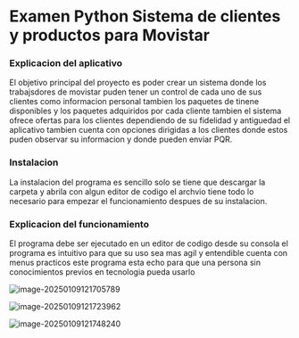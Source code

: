 # Examen Python Sistema de clientes y productos para Movistar



### Explicacion del aplicativo

El objetivo principal del proyecto es poder crear un sistema donde los trabajsdores de movistar puden tener un control de cada uno de sus clientes como informacion personal tambien los paquetes de tinene disponibles y los paquetes adquiridos por cada cliente tambien el sistema ofrece ofertas para los clientes dependiendo de su fidelidad y antiguedad el aplicativo tambien cuenta con opciones dirigidas a los clientes donde estos puden observar su informacion y donde pueden enviar PQR.



### Instalacion 

La instalacion del programa es sencillo solo se tiene que descargar la carpeta y abrila con algun editor de codigo el archvio tiene todo lo necesario para empezar el funcionamiento despues de su instalacion.



### Explicacion del funcionamiento 

El programa  debe ser ejecutado en un editor de codigo desde su consola el programa es intuitivo para que su uso sea mas agil y entendible cuenta con menus practicos este programa esta echo para que una persona sin conocimientos previos en tecnologia pueda usarlo 

![image-20250109121705789](/home/camper/.config/Typora/typora-user-images/image-20250109121705789.png)  

![image-20250109121723962](/home/camper/.config/Typora/typora-user-images/image-20250109121723962.png)

![image-20250109121748240](/home/camper/.config/Typora/typora-user-images/image-20250109121748240.png)







